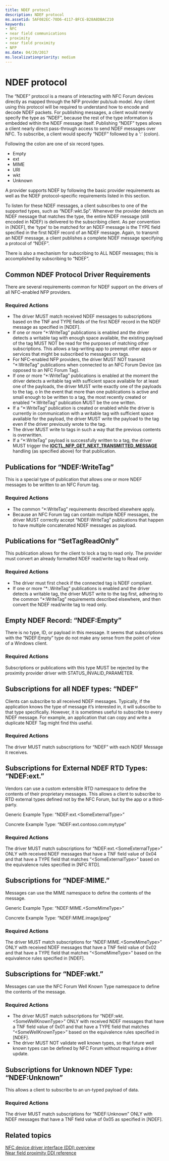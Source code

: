 ```yaml
---
title: NDEF protocol
description: NDEF protocol
ms.assetid: 5AF082EC-70D6-4117-BFCE-B28A8DBAC210
keywords:
- NFC
- near field communications
- proximity
- near field proximity
- NFP
ms.date: 04/20/2017
ms.localizationpriority: medium
---
```


# NDEF protocol


The “NDEF” protocol is a means of interacting with NFC Forum devices directly as mapped through the NFP provider pub/sub model. Any client using this protocol will be required to understand how to encode and decode NDEF packets. For publishing messages, a client would merely specify the type as “NDEF”, because the rest of the type information is embedded within the NDEF message itself. Publishing “NDEF” types allows a client nearly direct pass-through access to send NDEF messages over NFC. To subscribe, a client would specify “NDEF” followed by a ‘:’ (colon).

Following the colon are one of six record types.

-   Empty
-   ext
-   MIME
-   URI
-   wkt
-   Unknown

A provider supports NDEF by following the basic provider requirements as well as the NDEF protocol–specific requirements listed in this section.

To listen for these NDEF messages, a client subscribes to one of the supported types, such as “NDEF:wkt.Sp”. Whenever the provider detects an NDEF message that matches the type, the entire NDEF message (still encoded in NDEF) is delivered to the subscribing client. As per convention in \[NDEF\], the ‘type’ to be matched for an NDEF message is the TYPE field specified in the first NDEF record of an NDEF message. Again, to transmit an NDEF message, a client publishes a complete NDEF message specifying a protocol of “NDEF”.

There is also a mechanism for subscribing to ALL NDEF messages; this is accomplished by subscribing to “NDEF”.

## Common NDEF Protocol Driver Requirements


There are several requirements common for NDEF support on the drivers of all NFC-enabled NFP providers.

### Required Actions

-   The driver MUST match received NDEF messages to subscriptions based on the TNF and TYPE fields of the first NDEF record in the NDEF message as specified in \[NDEF\].
-   If one or more “\*:WriteTag” publications is enabled and the driver detects a writable tag with enough space available, the existing payload of the tag MUST NOT be read for the purposes of matching other subscriptions. This allows a tag-writing app to preempt other apps or services that might be subscribed to messages on tags.
-   For NFC-enabled NFP providers, the driver MUST NOT transmit “\*:WriteTag” publications when connected to an NFC Forum Device (as opposed to an NFC Forum Tag).
-   If one or more “\*:WriteTag” publications is enabled at the moment the driver detects a writable tag with sufficient space available for at least one of the payloads, the driver MUST write exactly one of the payloads to the tag. o In the event that more than one publications is active and small enough to be written to a tag, the most recently created or enabled “\*:WriteTag” publication MUST be the one written.
-   If a “\*:WriteTag” publication is created or enabled while the driver is currently in communication with a writable tag with sufficient space available for the payload, the driver MUST write the payload to the tag even if the driver previously wrote to the tag.
-   The driver MUST write to tags in such a way that the previous contents is overwritten.
-   If a “\*:WriteTag” payload is successfully written to a tag, the driver MUST trigger the [**IOCTL\_NFP\_GET\_NEXT\_TRANSMITTED\_MESSAGE**](/windows-hardware/drivers/ddi/nfpdev/ni-nfpdev-ioctl_nfp_get_next_transmitted_message) handling (as specified above) for that publication.

## Publications for “NDEF:WriteTag”


This is a special type of publication that allows one or more NDEF messages to be written to an NFC Forum tag.

### Required Actions

-   The common “\*:WriteTag” requirements described elsewhere apply.
-   Because an NFC Forum tag can contain multiple NDEF messages, the driver MUST correctly accept “NDEF:WriteTag” publications that happen to have multiple concatenated NDEF messages as payload.

## Publications for “SetTagReadOnly”


This publication allows for the client to lock a tag to read only. The provider must convert an already formatted NDEF read/write tag to Read only.

### Required Actions

-   The driver must first check if the connected tag is NDEF compliant.
-   If one or more “\*:.WriteTag” publications is enabled and the driver detects a writable tag, the driver MUST write to the tag first, adhering to the common “\*:WriteTag” requirements described elsewhere, and then convert the NDEF read/write tag to read only.

## Empty NDEF Record: “NDEF:Empty”


There is no type, ID, or payload in this message. It seems that subscriptions with the “NDEF:Empty” type do not make any sense from the point of view of a Windows client.

### Required Actions

Subscriptions or publications with this type MUST be rejected by the proximity provider driver with STATUS\_INVALID\_PARAMETER.

## Subscriptions for all NDEF types: “NDEF”


Clients can subscribe to all received NDEF messages. Typically, if the application knows the type of message it’s interested in, it will subscribe to that type specifically. However, it is sometimes useful to subscribe to every NDEF message. For example, an application that can copy and write a duplicate NDEF Tag might find this useful.

### Required Actions

The driver MUST match subscriptions for “NDEF” with each NDEF Message it receives.

## Subscriptions for External NDEF RTD Types: “NDEF:ext.”


Vendors can use a custom extensible RTD namespace to define the contents of their proprietary messages. This allows a client to subscribe to RTD external types defined not by the NFC Forum, but by the app or a third-party.

Generic Example Type: “NDEF:ext.&lt;SomeExternalType&gt;”

Concrete Example Type: “NDEF:ext.contoso.com:mytype”

### Required Actions

The driver MUST match subscriptions for “NDEF:ext.&lt;SomeExternalType&gt;” ONLY with received NDEF messages that have a TNF field value of 0x04 and that have a TYPE field that matches “&lt;SomeExternalType&gt;” based on the equivalence rules specified in \[NFC RTD\].

## Subscriptions for “NDEF:MIME.”


Messages can use the MIME namespace to define the contents of the message.

Generic Example Type: “NDEF:MIME.&lt;SomeMimeType&gt;”

Concrete Example Type: “NDEF:MIME.image/jpeg”

### Required Actions

The driver MUST match subscriptions for “NDEF:MIME.&lt;SomeMimeType&gt;” ONLY with received NDEF messages that have a TNF field value of 0x02 and that have a TYPE field that matches “&lt;SomeMimeType&gt;” based on the equivalence rules specified in \[NDEF\].

## Subscriptions for “NDEF:wkt.”


Messages can use the NFC Forum Well Known Type namespace to define the contents of the message.

### Required Actions

-   The driver MUST match subscriptions for “NDEF:wkt.&lt;SomeWellKnownType&gt;” ONLY with received NDEF messages that have a TNF field value of 0x01 and that have a TYPE field that matches “&lt;SomeWellKnownType&gt;” based on the equivalence rules specified in \[NDEF\].
-   The driver MUST NOT validate well known types, so that future well known types can be defined by NFC Forum without requiring a driver update.

## Subscriptions for Unknown NDEF Type: “NDEF:Unknown”


This allows a client to subscribe to an un-typed payload of data.

### Required Actions

The driver MUST match subscriptions for “NDEF:Unknown” ONLY with NDEF messages that have a TNF field value of 0x05 as specified in \[NDEF\].

 

 
## Related topics
[NFC device driver interface (DDI) overview](/windows-hardware/drivers/ddi/index)  
[Near field proximity DDI reference](/windows-hardware/drivers/ddi/index)